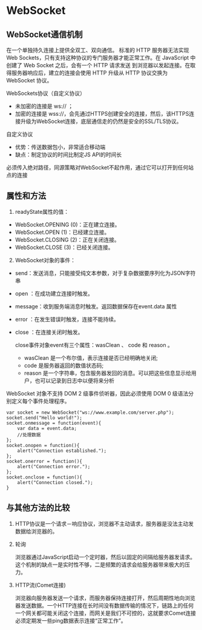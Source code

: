 # WebSocket

## WebSocket通信机制
在一个单独持久连接上提供全双工、双向通信。
标准的 HTTP 服务器无法实现 Web Sockets，只有支持这种协议的专门服务器才能正常工作。在 JavaScript 中创建了 Web Socket 之后，会有一个 HTTP 请求发送
到浏览器以发起连接。在取得服务器响应后，建立的连接会使用 HTTP 升级从 HTTP 协议交换为 WebSocket 协议。

WebSockets协议（自定义协议）

 * 未加密的连接是 ws:// ；
 * 加密的连接是 wss://，会先通过HTTPS创建安全的连接，然后，该HTTPS连接升级为WebSocket连接，底层通信走的仍然是安全的SSL/TLS协议。

自定义协议

 * 优势：传送数据包小，非常适合移动端
 * 缺点：制定协议的时间比制定JS API的时间长

必须传入绝对路径，同源策略对WebSocket不起作用，通过它可以打开到任何站点的连接


## 属性和方法
1. readyState属性的值：
 * WebSocket.OPENING  (0)：正在建立连接。
 * WebSocket.OPEN  (1)：已经建立连接。
 * WebSocket.CLOSING  (2)：正在关闭连接。
 * WebSocket.CLOSE  (3)：已经关闭连接。
2. WebSocket对象的事件：
 * send：发送消息，只能接受纯文本参数，对于复杂数据要序列化为JSON字符串
 * open ：在成功建立连接时触发。
 * message：收到服务端消息时触发。返回数据保存在event.data 属性
 * error ：在发生错误时触发，连接不能持续。
 * close ：在连接关闭时触发。

    close事件对象event有三个属性：wasClean 、 code 和 reason 。

     * wasClean 是一个布尔值，表示连接是否已经明确地关闭;
     * code 是服务器返回的数值状态码;
     * reason 是一个字符串，包含服务器发回的消息。可以把这些信息显示给用户，也可以记录到日志中以便将来分析

WebSocket 对象不支持 DOM 2 级事件侦听器，因此必须使用 DOM 0 级语法分别定义每个事件处理程序。

    var socket = new WebSocket("ws://www.example.com/server.php");
    socket.send("Hello world!");
    socket.onmessage = function(event){
        var data = event.data;
        //处理数据
    };
    socket.onopen = function(){
        alert("Connection established.");
    };
    socket.onerror = function(){
        alert("Connection error.");
    };
    socket.onclose = function(){
        alert("Connection closed.");
    }

## 与其他方法的比较

1. HTTP协议是一个请求－响应协议，浏览器不主动请求，服务器是没法主动发数据给浏览器的。

2. 轮询

	浏览器通过JavaScript启动一个定时器，然后以固定的间隔给服务器发请求。这个机制的缺点一是实时性不够，二是频繁的请求会给服务器带来极大的压力。

3. HTTP流(Comet连接)

	浏览器向服务器发送一个请求，而服务器保持连接打开，然后周期性地向浏览器发送数据。一个HTTP连接在长时间没有数据传输的情况下，链路上的任何一个网关都可能关闭这个连接，而网关是我们不可控的，这就要求Comet连接必须定期发一些ping数据表示连接“正常工作”。